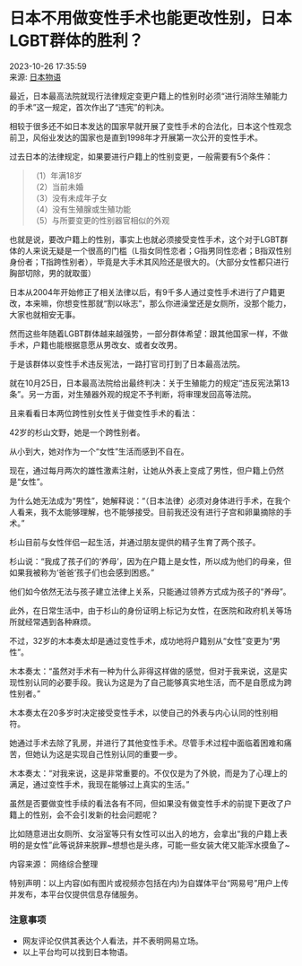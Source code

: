 # 日本不用做变性手术也能更改性别，日本LGBT群体的胜利？

2023-10-26 17:35:59  
来源: [日本物语](https://www.163.com/dy/media/T1460951429399.html)  

最近，日本最高法院就现行法律规定变更户籍上的性别时必须“进行消除生殖能力的手术”这一规定，首次作出了“违宪”的判决。

相较于很多还不如日本发达的国家早就开展了变性手术的合法化，日本这个性观念前卫，风俗业发达的国家也是直到1998年才开展第一次公开的变性手术。

过去日本的法律规定，如果要进行户籍上的性别变更，一般需要有5个条件：

> （1）年满18岁  
> （2）当前未婚  
> （3）没有未成年子女  
> （4）没有生殖腺或生殖功能  
> （5）与所要变更的性别器官相似的外观  

也就是说，要改户籍上的性别，事实上也就必须接受变性手术，这个对于LGBT群体的人来说无疑是一个很高的门槛（L指女同性恋者；G指男同性恋者；B指双性别身份者；T指跨性别者），毕竟是大手术其风险还是很大的。（大部分女性都只进行胸部切除，男的就取蛋）

日本从2004年开始修正了相关法律以后，有9千多人通过变性手术进行了户籍更改，本来嘛，你想变性那就“割以咏志”，那么你进澡堂还是女厕所，没那个能力，大家也就相安无事。

然而这些年随着LGBT群体越来越强势，一部分群体希望：跟其他国家一样，不做手术，户籍也能根据意愿从男改女、或者女改男。

于是该群体以变性手术违反宪法，一路打官司打到了日本最高法院。

就在10月25日，日本最高法院给出最终判决：关于生殖能力的规定“违反宪法第13条”。另一方面，对生殖器外观的规定不予判断，将审理发回高等法院。

且来看看日本两位跨性别女性关于做变性手术的看法：

42岁的杉山文野，她是一个跨性别者。

从小到大，她对作为一个“女性”生活而感到不自在。

现在，通过每月两次的雄性激素注射，让她从外表上变成了男性，但户籍上仍然是“女性”。

为什么她无法成为“男性”，她解释说：“（日本法律）必须对身体进行手术，在我个人看来，我不太能够理解，也不能够接受。目前我还没有进行子宫和卵巢摘除的手术。”

杉山目前与女性伴侣一起生活，并通过朋友提供的精子生育了两个孩子。

杉山说：“我成了孩子们的‘养母’，因为在户籍上是女性，所以成为他们的母亲，但如果我被称为‘爸爸’孩子们也会感到困惑。”

他们如今依然无法与孩子建立法律上关系，只能通过领养方式成为孩子的“养母”。

此外，在日常生活中，由于杉山的身份证明上标记为女性，在医院和政府机关等场所就经常遇到各种麻烦。

不过，32岁的木本奏太却是通过变性手术，成功地将户籍别从“女性”变更为“男性”。

木本奏太：“虽然对手术有一种为什么非得这样做的感觉，但对于我来说，这是实现性别认同的必要手段。我认为这是为了自己能够真实地生活，而不是自愿成为跨性别者。”

木本奏太在20多岁时决定接受变性手术，以使自己的外表与内心认同的性别相符。

她通过手术去除了乳房，并进行了其他变性手术。尽管手术过程中面临着困难和痛苦，但她认为这是实现自己性别认同的重要一步。

木本奏太：“对我来说，这是非常重要的。不仅仅是为了外貌，而是为了心理上的满足，通过变性手术，我现在能够过上真实的生活。”

虽然是否要做变性手续的看法各有不同，但如果没有做变性手术的前提下更改了户籍上的性别，会不会引发新的社会问题呢？

比如随意进出女厕所、女浴室等只有女性可以出入的地方，会拿出“我的户籍上表明的是女性”此等说辞来脱罪~想想也是头疼，可能一些女装大佬又能浑水摸鱼了~

内容来源： 网络综合整理  

特别声明：以上内容(如有图片或视频亦包括在内)为自媒体平台“网易号”用户上传并发布，本平台仅提供信息存储服务。

### 注意事项
- 网友评论仅供其表达个人看法，并不表明网易立场。
- 以上平台均可以找到日本物语。
